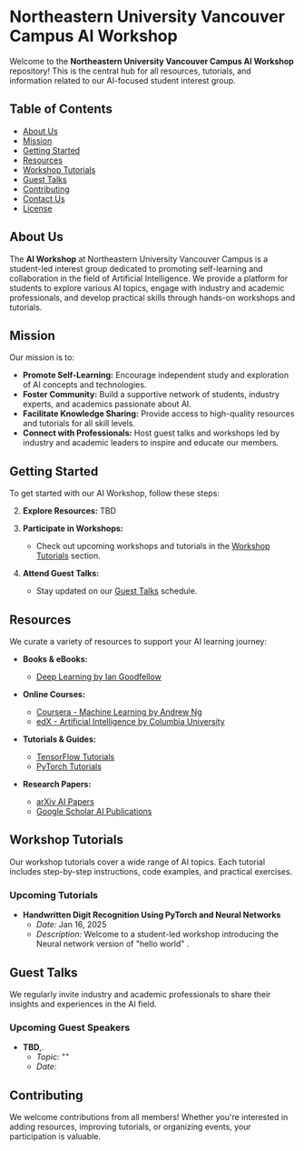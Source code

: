 # Northeastern University Vancouver Campus AI Workshop

Welcome to the **Northeastern University Vancouver Campus AI Workshop** repository! This is the central hub for all resources, tutorials, and information related to our AI-focused student interest group.

## Table of Contents

- [About Us](#about-us)
- [Mission](#mission)
- [Getting Started](#getting-started)
- [Resources](#resources)
- [Workshop Tutorials](#workshop-tutorials)
- [Guest Talks](#guest-talks)
- [Contributing](#contributing)
- [Contact Us](#contact-us)
- [License](#license)

## About Us

The **AI Workshop** at Northeastern University Vancouver Campus is a student-led interest group dedicated to promoting self-learning and collaboration in the field of Artificial Intelligence. We provide a platform for students to explore various AI topics, engage with industry and academic professionals, and develop practical skills through hands-on workshops and tutorials.

## Mission

Our mission is to:

- **Promote Self-Learning:** Encourage independent study and exploration of AI concepts and technologies.
- **Foster Community:** Build a supportive network of students, industry experts, and academics passionate about AI.
- **Facilitate Knowledge Sharing:** Provide access to high-quality resources and tutorials for all skill levels.
- **Connect with Professionals:** Host guest talks and workshops led by industry and academic leaders to inspire and educate our members.

## Getting Started

To get started with our AI Workshop, follow these steps:


2. **Explore Resources:**
   TBD
   
3. **Participate in Workshops:**
   - Check out upcoming workshops and tutorials in the [Workshop Tutorials](#workshop-tutorials) section.

4. **Attend Guest Talks:**
   - Stay updated on our [Guest Talks](#guest-talks) schedule.

## Resources

We curate a variety of resources to support your AI learning journey:

- **Books & eBooks:**
  - [Deep Learning by Ian Goodfellow](https://www.deeplearningbook.org/)

- **Online Courses:**
  - [Coursera - Machine Learning by Andrew Ng](https://www.coursera.org/learn/machine-learning)
  - [edX - Artificial Intelligence by Columbia University](https://www.edx.org/course/artificial-intelligence-ai)

- **Tutorials & Guides:**
  - [TensorFlow Tutorials](https://www.tensorflow.org/tutorials)
  - [PyTorch Tutorials](https://pytorch.org/tutorials/)

- **Research Papers:**
  - [arXiv AI Papers](https://arxiv.org/list/cs.AI/recent)
  - [Google Scholar AI Publications](https://scholar.google.com/scholar?q=Artificial+Intelligence)

## Workshop Tutorials

Our workshop tutorials cover a wide range of AI topics. Each tutorial includes step-by-step instructions, code examples, and practical exercises.

### Upcoming Tutorials

- **Handwritten Digit Recognition Using PyTorch and Neural Networks**
  - *Date:* Jan 16, 2025
  - *Description:* Welcome to a student-led workshop introducing the Neural network version of "hello world" .


## Guest Talks

We regularly invite industry and academic professionals to share their insights and experiences in the AI field.

### Upcoming Guest Speakers

- **TBD**,.
  - *Topic:* ""
  - *Date:* 



## Contributing

We welcome contributions from all members! Whether you're interested in adding resources, improving tutorials, or organizing events, your participation is valuable.

